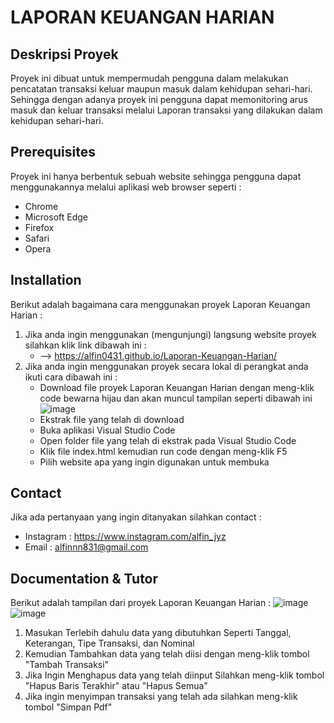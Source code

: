 # LAPORAN KEUANGAN HARIAN  

## Deskripsi Proyek
Proyek ini dibuat untuk mempermudah pengguna dalam melakukan pencatatan transaksi keluar maupun masuk dalam kehidupan sehari-hari. 
Sehingga dengan adanya proyek ini pengguna dapat memonitoring arus masuk dan keluar transaksi melalui Laporan transaksi yang dilakukan dalam kehidupan sehari-hari. 

## Prerequisites
Proyek ini hanya berbentuk sebuah website sehingga pengguna dapat menggunakannya melalui aplikasi web browser seperti :
- Chrome
- Microsoft Edge
- Firefox
- Safari
- Opera

## Installation
Berikut adalah bagaimana cara menggunakan proyek Laporan Keuangan Harian : 
1. Jika anda ingin menggunakan (mengunjungi) langsung website proyek silahkan klik link dibawah ini :
    - -->  https://alfin0431.github.io/Laporan-Keuangan-Harian/
2. Jika anda ingin menggunakan proyek secara lokal di perangkat anda ikuti cara dibawah ini :
    - Download file proyek Laporan Keuangan Harian dengan meng-klik code bewarna hijau dan akan muncul tampilan seperti dibawah ini
         ![image](https://github.com/user-attachments/assets/ac364b4d-e4f1-457d-8586-d083e69e67f1)
    - Ekstrak file yang telah di download 
    - Buka aplikasi Visual Studio Code
    - Open folder file yang telah di ekstrak pada Visual Studio Code
    - Klik file index.html kemudian run code dengan meng-klik F5
    - Pilih website apa yang ingin digunakan untuk membuka

## Contact
Jika ada pertanyaan yang ingin ditanyakan silahkan contact : 
- Instagram : https://www.instagram.com/alfin_jyz
- Email     : alfinnn831@gmail.com

## Documentation & Tutor 
Berikut adalah tampilan dari proyek Laporan Keuangan Harian :
![image](https://github.com/user-attachments/assets/95d6aebe-5eb6-4575-b705-ce219ec3876c)
![image](https://github.com/user-attachments/assets/544386af-c121-45c2-ac14-609a468705af)
1. Masukan Terlebih dahulu data yang dibutuhkan Seperti Tanggal, Keterangan, Tipe Transaksi, dan Nominal
2. Kemudian Tambahkan data yang telah diisi dengan meng-klik tombol "Tambah Transaksi"
3. Jika Ingin Menghapus data yang telah diinput Silahkan meng-klik tombol "Hapus Baris Terakhir" atau "Hapus Semua"
4. Jika ingin menyimpan transaksi yang telah ada silahkan meng-klik tombol "Simpan Pdf"
   


    
   
   



